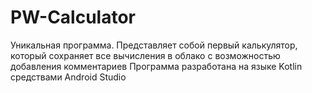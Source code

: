 # PW-Calculator
Уникальная программа. Представляет собой первый калькулятор, который сохраняет все вычисления в облако с возможностью добавления комментариев
Программа разработана на языке Kotlin средствами Android Studio
